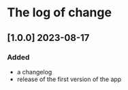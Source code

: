 # The log of change

## [1.0.0] 2023-08-17
### Added
- a changelog
- release of the first version of the app
